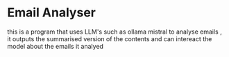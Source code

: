 # Email Analyser
this is a program that uses LLM's such as ollama mistral to analyse emails , it outputs the summarised version of the contents and can intereact the model about the emails it analyed
